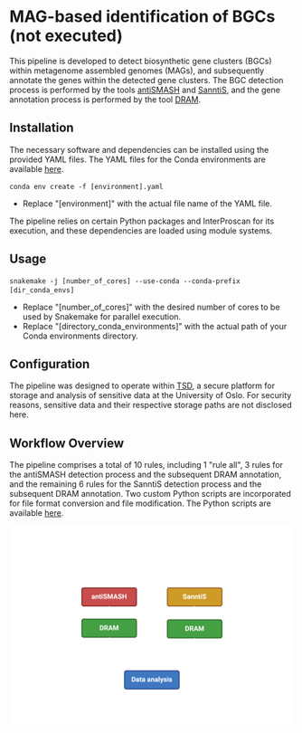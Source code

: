 # MAG-based identification of BGCs (not executed)

This pipeline is developed to detect biosynthetic gene clusters (BGCs) within metagenome assembled genomes (MAGs), and subsequently annotate the genes within the detected gene clusters. The BGC detection process is performed by the tools [antiSMASH](https://github.com/antismash/antismash) and [SanntiS](https://github.com/Finn-Lab/SanntiS), and the gene annotation process is performed by the tool [DRAM](https://github.com/WrightonLabCSU/DRAM).


## Installation

The necessary software and dependencies can be installed using the provided YAML files. The YAML files for the Conda environments are available [here](https://github.com/Rounge-lab/Identification-of-NRPS-PKS-gene-clusters-and-pks-island-in-bacterial-metagenome/tree/main/pipeline1/envs).
```
conda env create -f [environment].yaml
```
- Replace "[environment]" with the actual file name of the YAML file.

The pipeline relies on certain Python packages and InterProscan for its execution, and these dependencies are loaded using module systems.


## Usage

```
snakemake -j [number_of_cores] --use-conda --conda-prefix [dir_conda_envs]
```
- Replace "[number_of_cores]" with the desired number of cores to be used by Snakemake for parallel execution.
- Replace "[directory_conda_environments]" with the actual path of your Conda environments directory.


## Configuration

The pipeline was designed to operate within [TSD](https://www.uio.no/english/services/it/research/sensitive-data/index.html), a secure platform for storage and analysis of sensitive data at the University of Oslo. For security reasons, sensitive data and their respective storage paths are not disclosed here. 


## Workflow Overview

The pipeline comprises a total of 10 rules, including 1 "rule all", 3 rules for the antiSMASH detection process and the subsequent DRAM annotation, and the remaining 6 rules for the SanntiS detection process and the subsequent DRAM annotation. Two custom Python scripts are incorporated for file format conversion and file modification. The Python scripts are available [here](https://github.com/Rounge-lab/Identification-of-NRPS-PKS-gene-clusters-and-pks-island-in-bacterial-metagenome/tree/main/pipeline1/scripts).

![pipeline](https://github.com/Rounge-lab/Identification-of-NRPS-PKS-gene-clusters-and-pks-island-in-bacterial-metagenome/blob/main/figures/pipeline1.png)

